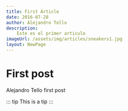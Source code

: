 ```yaml
---
title: First Article
date: 2016-07-28
author: Alejandro Tello
description:
    Este es el primer articulo
imageUrl: /assets/img/articles/sneakers1.jpg
layout: NewPage
---
```


# First post

Alejandro Tello first post

::: tip
This is a tip
:::

